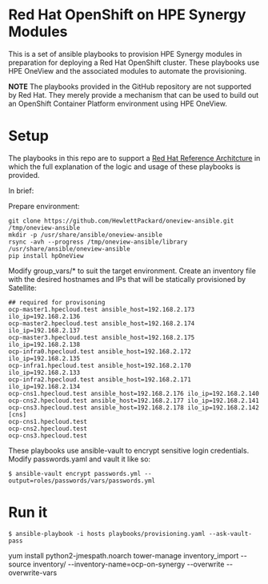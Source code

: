 # Red Hat OpenShift on HPE Synergy Modules

This is a set of ansible playbooks to provision HPE Synergy modules in preparation for deploying a Red Hat OpenShift cluster. These playbooks use HPE OneView and the associated modules to automate the provisioning.

**NOTE** The playbooks provided in the GitHub repository are not supported by Red Hat. They merely provide a mechanism that can be used to build out an OpenShift Container Platform environment using HPE OneView.

# Setup

The playbooks in this repo are to support a [Red Hat Reference Architcture](https://access.redhat.com/documentation/en/reference-architectures) in which the full explanation of the logic and usage of these playbooks is provided.

In brief:

Prepare environment:

~~~
git clone https://github.com/HewlettPackard/oneview-ansible.git /tmp/oneview-ansible
mkdir -p /usr/share/ansible/oneview-ansible
rsync -avh --progress /tmp/oneview-ansible/library /usr/share/ansible/oneview-ansible
pip install hpOneView
~~~

Modify group_vars/* to suit the target environment. Create an inventory file with the desired hostnames and IPs that will be statically provisioned by Satellite:

~~~
## required for provisoning
ocp-master1.hpecloud.test ansible_host=192.168.2.173 ilo_ip=192.168.2.136
ocp-master2.hpecloud.test ansible_host=192.168.2.174 ilo_ip=192.168.2.137
ocp-master3.hpecloud.test ansible_host=192.168.2.175 ilo_ip=192.168.2.138
ocp-infra0.hpecloud.test ansible_host=192.168.2.172 ilo_ip=192.168.2.135
ocp-infra1.hpecloud.test ansible_host=192.168.2.170 ilo_ip=192.168.2.133
ocp-infra2.hpecloud.test ansible_host=192.168.2.171 ilo_ip=192.168.2.134
ocp-cns1.hpecloud.test ansible_host=192.168.2.176 ilo_ip=192.168.2.140
ocp-cns2.hpecloud.test ansible_host=192.168.2.177 ilo_ip=192.168.2.141
ocp-cns3.hpecloud.test ansible_host=192.168.2.178 ilo_ip=192.168.2.142
[cns]
ocp-cns1.hpecloud.test
ocp-cns2.hpecloud.test
ocp-cns3.hpecloud.test
~~~

These playbooks use ansible-vault to encrypt sensitive login credentials. Modify passwords.yaml and vault it like so:

~~~
$ ansible-vault encrypt passwords.yml --output=roles/passwords/vars/passwords.yml
~~~

# Run it

~~~
$ ansible-playbook -i hosts playbooks/provisioning.yaml --ask-vault-pass
~~~

yum install python2-jmespath.noarch
tower-manage inventory_import --source inventory/ --inventory-name=ocp-on-synergy --overwrite --overwrite-vars
